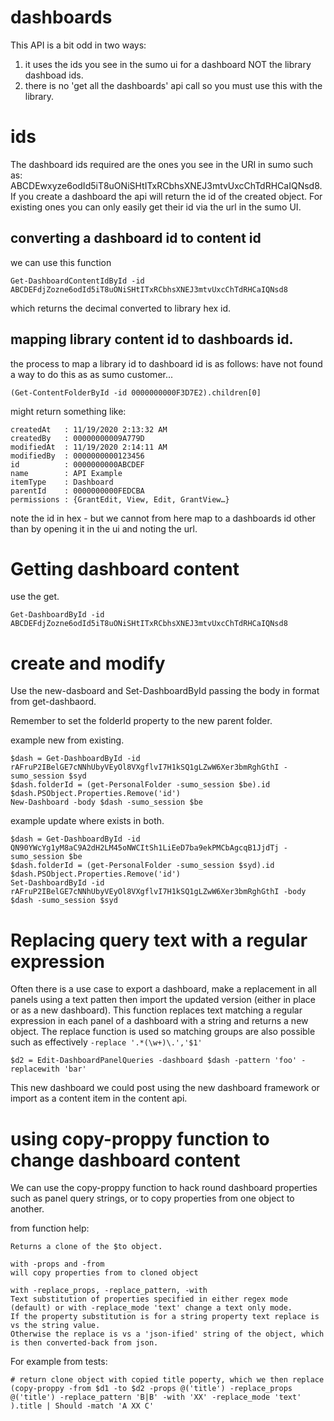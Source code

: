 # dashboards
This API is a bit odd in two ways:
1. it uses the ids you see in the sumo ui for a dashboard NOT the library dashboad ids.
2. there is no 'get all the dashboards' api call so you must use this with the library.

# ids
The dashboard ids required are the ones you see in the URI in sumo such as: ABCDEwxyze6odId5iT8uONiSHtITxRCbhsXNEJ3mtvUxcChTdRHCaIQNsd8.
If you create a dashboard the api will return the id of the created object. 
For existing ones you can only easily get their id via the url in the sumo UI.

## converting a dashboard id to content id
we can use this function

```
Get-DashboardContentIdById -id ABCDEFdjZozne6odId5iT8uONiSHtITxRCbhsXNEJ3mtvUxcChTdRHCaIQNsd8
```
which returns the decimal converted to library hex id.

## mapping library content id to dashboards id.
the process to map a library id to dashboard id is as follows:
have not found a way to do this as as sumo customer...

```
(Get-ContentFolderById -id 0000000000F3D7E2).children[0]
````

might return something like:
```
createdAt   : 11/19/2020 2:13:32 AM                                                                                                                                         
createdBy   : 00000000009A779D                                                                                                                                              modifiedAt  : 11/19/2020 2:14:11 AM                                                                                                                                         
modifiedBy  : 0000000000123456
id          : 0000000000ABCDEF
name        : API Example
itemType    : Dashboard
parentId    : 0000000000FEDCBA
permissions : {GrantEdit, View, Edit, GrantView…}
```
note the id in hex - but we cannot from here map to a dashboards id other than by opening it in the ui and noting the url.

# Getting dashboard content
use the get. 
```
Get-DashboardById -id ABCDEFdjZozne6odId5iT8uONiSHtITxRCbhsXNEJ3mtvUxcChTdRHCaIQNsd8
```

# create and modify
Use the new-dasboard and Set-DashboardById passing the body in format from get-dashbaord.

Remember to set the folderId property to the new parent folder.

example new from existing.
```
$dash = Get-DashboardById -id rAFruP2IBelGE7cNNhUbyVEyOl8VXgflvI7H1kSQ1gLZwW6Xer3bmRghGthI -sumo_session $syd
$dash.folderId = (get-PersonalFolder -sumo_session $be).id  
$dash.PSObject.Properties.Remove('id') 
New-Dashboard -body $dash -sumo_session $be  
```

example update where exists in both.
```
$dash = Get-DashboardById -id QN90YWcYg1yM8aC9A2dH2LM45oNWCItSh1LiEeD7ba9ekPMCbAgcqB1JjdTj -sumo_session $be  
$dash.folderId = (get-PersonalFolder -sumo_session $syd).id 
$dash.PSObject.Properties.Remove('id') 
Set-DashboardById -id rAFruP2IBelGE7cNNhUbyVEyOl8VXgflvI7H1kSQ1gLZwW6Xer3bmRghGthI -body $dash -sumo_session $syd  
```

# Replacing query text with a regular expression
Often there is a use case to export a dashboard, make a replacement in all panels using a text patten then import the updated version (either in place or as a new dashboard).
This function replaces text matching a regular expression in each panel of a dashboard with a string and returns a new object.
The replace function is used so matching groups are also possible such as effectively ```-replace '.*(\w+)\.','$1'```

```
$d2 = Edit-DashboardPanelQueries -dashboard $dash -pattern 'foo' -replacewith 'bar' 
```
This new dashboard we could post using the new dashboard framework or import as a content item in the content api.

# using copy-proppy function to change dashboard content
We can use the copy-proppy function to hack round dashboard properties such as panel query strings, or to copy properties from one object to another.

from function help:
```
Returns a clone of the $to object.

with -props and -from 
will copy properties from to cloned object

with -replace_props, -replace_pattern, -with 
Text substitution of properties specified in either regex mode (default) or with -replace_mode 'text' change a text only mode.
If the property substitution is for a string property text replace is vs the string value.
Otherwise the replace is vs a 'json-ified' string of the object, which is then converted-back from json.
```

For example from tests:
```
# return clone object with copied title poperty, which we then replace
(copy-proppy -from $d1 -to $d2 -props @('title') -replace_props @('title') -replace_pattern 'B|B' -with 'XX' -replace_mode 'text' ).title | Should -match 'A XX C'
```

